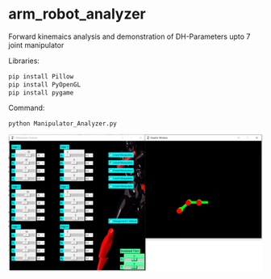 # arm_robot_analyzer
Forward kinemaics analysis and demonstration of DH-Parameters upto 7 joint manipulator

Libraries:
```
pip install Pillow
pip install PyOpenGL
pip install pygame
```

Command:
```
python Manipulator_Analyzer.py
```
![Demo Image](https://github.com/kri98nan/arm_robot_analyzer/blob/main/demo.PNG)
